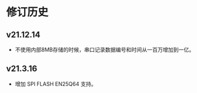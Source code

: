 # 修订历史

## v21.12.14

- 不使用内部8MB存储的时候，串口记录数据编号和时间从一百万增加到一亿。

## v21.3.16

- 增加 SPI FLASH EN25Q64 支持。
